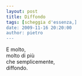 ```yaml
---
layout: post
title: Diffondo
tags: [scheggia d'essenza,]
date: 2009-11-16 20:20:00
author: pietro
---
```

E molto,<br/>molto di più<br/>che semplicemente,<br/>diffondo.
